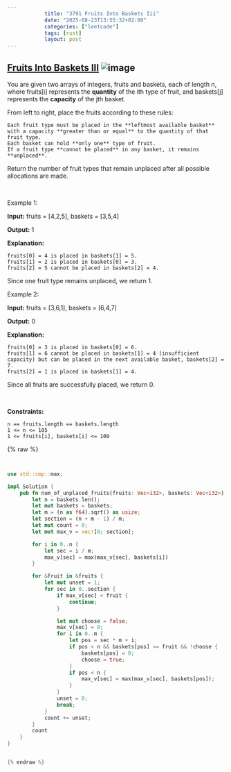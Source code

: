 ```yaml
---
            title: "3791 Fruits Into Baskets Iii"
            date: "2025-08-23T13:55:32+02:00"
            categories: ["leetcode"]
            tags: [rust]
            layout: post
---
```

            
## [Fruits Into Baskets III](https://leetcode.com/problems/fruits-into-baskets-iii) ![image](https://img.shields.io/badge/Difficulty-Medium-orange)

You are given two arrays of integers, fruits and baskets, each of length n, where fruits[i] represents the **quantity** of the ith type of fruit, and baskets[j] represents the **capacity** of the jth basket.

From left to right, place the fruits according to these rules:

	Each fruit type must be placed in the **leftmost available basket** with a capacity **greater than or equal** to the quantity of that fruit type.
	Each basket can hold **only one** type of fruit.
	If a fruit type **cannot be placed** in any basket, it remains **unplaced**.

Return the number of fruit types that remain unplaced after all possible allocations are made.

 

Example 1:

**Input:** fruits = [4,2,5], baskets = [3,5,4]

**Output:** 1

**Explanation:**

	fruits[0] = 4 is placed in baskets[1] = 5.
	fruits[1] = 2 is placed in baskets[0] = 3.
	fruits[2] = 5 cannot be placed in baskets[2] = 4.

Since one fruit type remains unplaced, we return 1.

Example 2:

**Input:** fruits = [3,6,1], baskets = [6,4,7]

**Output:** 0

**Explanation:**

	fruits[0] = 3 is placed in baskets[0] = 6.
	fruits[1] = 6 cannot be placed in baskets[1] = 4 (insufficient capacity) but can be placed in the next available basket, baskets[2] = 7.
	fruits[2] = 1 is placed in baskets[1] = 4.

Since all fruits are successfully placed, we return 0.

 

**Constraints:**

	n == fruits.length == baskets.length
	1 <= n <= 105
	1 <= fruits[i], baskets[i] <= 109

{% raw %}


```rust


use std::cmp::max;

impl Solution {
    pub fn num_of_unplaced_fruits(fruits: Vec<i32>, baskets: Vec<i32>) -> i32 {
        let n = baskets.len();
        let mut baskets = baskets;
        let m = (n as f64).sqrt() as usize;
        let section = (n + m - 1) / m;
        let mut count = 0;
        let mut max_v = vec![0; section];

        for i in 0..n {
            let sec = i / m;
            max_v[sec] = max(max_v[sec], baskets[i])
        }

        for &fruit in &fruits {
            let mut unset = 1;
            for sec in 0..section {
                if max_v[sec] < fruit {
                    continue;
                }

                let mut choose = false;
                max_v[sec] = 0;
                for i in 0..m {
                    let pos = sec * m + i;
                    if pos < n && baskets[pos] >= fruit && !choose {
                        baskets[pos] = 0;
                        choose = true;
                    }
                    if pos < n {
                        max_v[sec] = max(max_v[sec], baskets[pos]);
                    }
                }
                unset = 0;
                break;
            }
            count += unset;
        }
        count
    }
}


{% endraw %}
```
